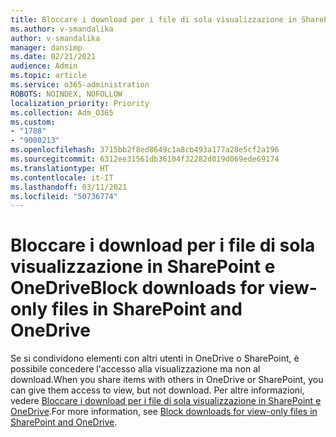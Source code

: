 ```yaml
---
title: Bloccare i download per i file di sola visualizzazione in SharePoint e OneDrive
ms.author: v-smandalika
author: v-smandalika
manager: dansimp
ms.date: 02/21/2021
audience: Admin
ms.topic: article
ms.service: o365-administration
ROBOTS: NOINDEX, NOFOLLOW
localization_priority: Priority
ms.collection: Adm_O365
ms.custom:
- "1788"
- "9000213"
ms.openlocfilehash: 3715bb2f8ed8649c1a8cb493a177a28e5cf2a196
ms.sourcegitcommit: 6312ee31561db36104f32282d019d069ede69174
ms.translationtype: HT
ms.contentlocale: it-IT
ms.lasthandoff: 03/11/2021
ms.locfileid: "50736774"
---
```

# <a name="block-downloads-for-view-only-files-in-sharepoint-and-onedrive"></a><span data-ttu-id="4998c-102">Bloccare i download per i file di sola visualizzazione in SharePoint e OneDrive</span><span class="sxs-lookup"><span data-stu-id="4998c-102">Block downloads for view-only files in SharePoint and OneDrive</span></span>

<span data-ttu-id="4998c-103">Se si condividono elementi con altri utenti in OneDrive o SharePoint, è possibile concedere l'accesso alla visualizzazione ma non al download.</span><span class="sxs-lookup"><span data-stu-id="4998c-103">When you share items with others in OneDrive or SharePoint, you can give them access to view, but not download.</span></span> <span data-ttu-id="4998c-104">Per altre informazioni, vedere [Bloccare i download per i file di sola visualizzazione in SharePoint e OneDrive](https://support.microsoft.com/office/block-downloads-for-view-only-files-in-sharepoint-and-onedrive-6051184b-62ac-4149-b874-13dcd40ef91e).</span><span class="sxs-lookup"><span data-stu-id="4998c-104">For more information, see [Block downloads for view-only files in SharePoint and OneDrive](https://support.microsoft.com/office/block-downloads-for-view-only-files-in-sharepoint-and-onedrive-6051184b-62ac-4149-b874-13dcd40ef91e).</span></span>